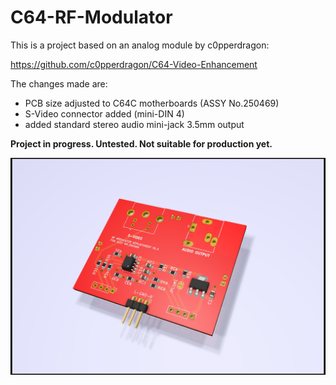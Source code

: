 # C64-RF-Modulator

This is a project based on an analog module by c0pperdragon:

https://github.com/c0pperdragon/C64-Video-Enhancement


The changes made are:
- PCB size adjusted to C64C motherboards (ASSY No.250469)
- S-Video connector added (mini-DIN 4)
- added standard stereo audio mini-jack 3.5mm output

**Project in progress. Untested. Not suitable for production yet.**

![](pcb-c64c-v1.png)

